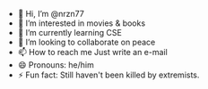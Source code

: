 - 👋 Hi, I’m @nrzn77
- 👀 I’m interested in movies & books
- 🌱 I’m currently learning CSE
- 💞️ I’m looking to collaborate on peace
- 📫 How to reach me Just write an e-mail
- 😄 Pronouns: he/him
- ⚡ Fun fact: Still haven't been killed by extremists.

<!---
nrzn77/nrzn77 is a ✨ special ✨ repository because its `README.md` (this file) appears on your GitHub profile.
You can click the Preview link to take a look at your changes.
--->
